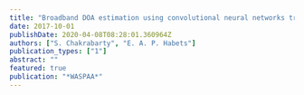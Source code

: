 ```yaml
---
title: "Broadband DOA estimation using convolutional neural networks trained with noise signals"
date: 2017-10-01
publishDate: 2020-04-08T08:28:01.360964Z
authors: ["S. Chakrabarty", "E. A. P. Habets"]
publication_types: ["1"]
abstract: ""
featured: true
publication: "*WASPAA*"
---
```


